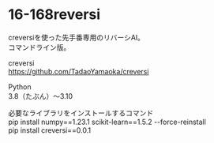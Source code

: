 # 16-168reversi  
creversiを使った先手番専用のリバーシAI。  
コマンドライン版。  
  
creversi  
https://github.com/TadaoYamaoka/creversi  
  
Python  
3.8（たぶん）～3.10  

必要なライブラリをインストールするコマンド  
pip install numpy==1.23.1 scikit-learn==1.5.2 --force-reinstall  
pip install creversi==0.0.1  
